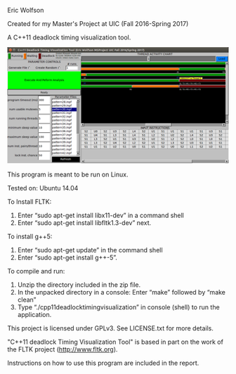 Eric Wolfson

Created for my Master's Project at UIC (Fall 2016-Spring 2017) 

A C++11 deadlock timing visualization tool.

![Alt text](/screenshot.jpg?raw=true "Screenshot")

This program is meant to be run on Linux.

Tested on: Ubuntu 14.04

To Install FLTK:
1)	Enter “sudo apt-get install libx11-dev” in a command shell 
2)	Enter “sudo apt-get install libfltk1.3-dev” next.

To install g++5:
1)	Enter “sudo apt-get update” in the command shell
2)	Enter “sudo apt-get install g++-5”.

To compile and run:
1)	Unzip the directory included in the zip file.
2)	In the unpacked directory in a console: Enter “make” followed by “make clean”
3)	Type “./cpp11deadlocktimingvisualization” in console (shell) to run the application.

This project is licensed under GPLv3. See LICENSE.txt for more details.

"C++11 deadlock Timing Visualization Tool" is based in part on the work of the FLTK project (http://www.fltk.org).

Instructions on how to use this program are included in the report.

